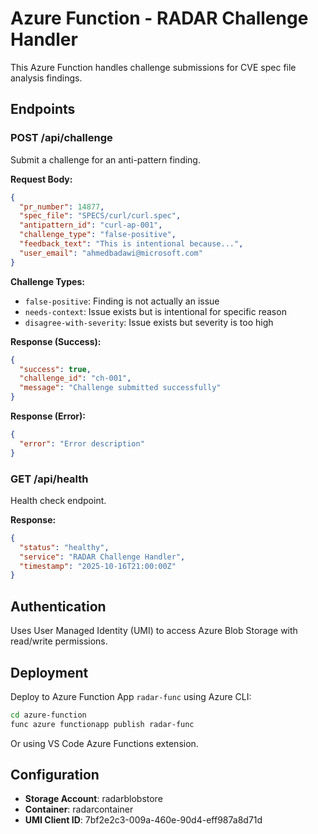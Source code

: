 # Azure Function - RADAR Challenge Handler

This Azure Function handles challenge submissions for CVE spec file analysis findings.

## Endpoints

### POST /api/challenge
Submit a challenge for an anti-pattern finding.

**Request Body:**
```json
{
  "pr_number": 14877,
  "spec_file": "SPECS/curl/curl.spec",
  "antipattern_id": "curl-ap-001",
  "challenge_type": "false-positive",
  "feedback_text": "This is intentional because...",
  "user_email": "ahmedbadawi@microsoft.com"
}
```

**Challenge Types:**
- `false-positive`: Finding is not actually an issue
- `needs-context`: Issue exists but is intentional for specific reason
- `disagree-with-severity`: Issue exists but severity is too high

**Response (Success):**
```json
{
  "success": true,
  "challenge_id": "ch-001",
  "message": "Challenge submitted successfully"
}
```

**Response (Error):**
```json
{
  "error": "Error description"
}
```

### GET /api/health
Health check endpoint.

**Response:**
```json
{
  "status": "healthy",
  "service": "RADAR Challenge Handler",
  "timestamp": "2025-10-16T21:00:00Z"
}
```

## Authentication

Uses User Managed Identity (UMI) to access Azure Blob Storage with read/write permissions.

## Deployment

Deploy to Azure Function App `radar-func` using Azure CLI:

```bash
cd azure-function
func azure functionapp publish radar-func
```

Or using VS Code Azure Functions extension.

## Configuration

- **Storage Account**: radarblobstore
- **Container**: radarcontainer
- **UMI Client ID**: 7bf2e2c3-009a-460e-90d4-eff987a8d71d
